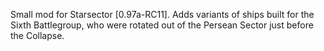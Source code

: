 Small mod for Starsector [0.97a-RC11]. Adds variants of ships built for the Sixth Battlegroup, who were rotated out of the Persean Sector just before the Collapse.
